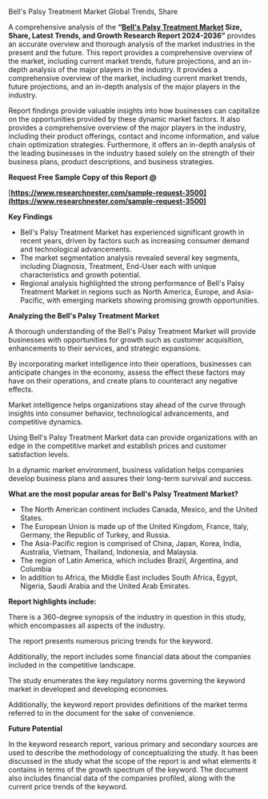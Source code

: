 ﻿Bell's Palsy Treatment Market Global Trends, Share

A comprehensive analysis of the **“[Bell's Palsy Treatment Market](https://www.researchnester.com/reports/bells-palsy-treatment-market/3500) Size, Share, Latest Trends, and Growth Research Report 2024-2036”** provides an accurate overview and thorough analysis of the market industries in the present and the future. This report provides a comprehensive overview of the market, including current market trends, future projections, and an in-depth analysis of the major players in the industry. It provides a comprehensive overview of the market, including current market trends, future projections, and an in-depth analysis of the major players in the industry.

Report findings provide valuable insights into how businesses can capitalize on the opportunities provided by these dynamic market factors. It also provides a comprehensive overview of the major players in the industry, including their product offerings, contact and income information, and value chain optimization strategies. Furthermore, it offers an in-depth analysis of the leading businesses in the industry based solely on the strength of their business plans, product descriptions, and business strategies. 

**Request Free Sample Copy of this Report @**

[**https://www.researchnester.com/sample-request-3500](https://www.researchnester.com/sample-request-3500)** 

**Key Findings**

- Bell's Palsy Treatment Market has experienced significant growth in recent years, driven by factors such as increasing consumer demand and technological advancements.
- The market segmentation analysis revealed several key segments, including Diagnosis, Treatment, End-User each with unique characteristics and growth potential.
- Regional analysis highlighted the strong performance of Bell's Palsy Treatment Market in regions such as North America, Europe, and Asia-Pacific, with emerging markets showing promising growth opportunities.

**Analyzing the Bell's Palsy Treatment Market**

A thorough understanding of the Bell's Palsy Treatment Market will provide businesses with opportunities for growth such as customer acquisition, enhancements to their services, and strategic expansions.

By incorporating market intelligence into their operations, businesses can anticipate changes in the economy, assess the effect these factors may have on their operations, and create plans to counteract any negative effects.

Market intelligence helps organizations stay ahead of the curve through insights into consumer behavior, technological advancements, and competitive dynamics.

Using Bell's Palsy Treatment Market data can provide organizations with an edge in the competitive market and establish prices and customer satisfaction levels.

In a dynamic market environment, business validation helps companies develop business plans and assures their long-term survival and success.

**What are the most popular areas for Bell's Palsy Treatment Market?**

- The North American continent includes Canada, Mexico, and the United States.
- The European Union is made up of the United Kingdom, France, Italy, Germany, the Republic of Turkey, and Russia.
- The Asia-Pacific region is comprised of China, Japan, Korea, India, Australia, Vietnam, Thailand, Indonesia, and Malaysia.
- The region of Latin America, which includes Brazil, Argentina, and Columbia
- In addition to Africa, the Middle East includes South Africa, Egypt, Nigeria, Saudi Arabia and the United Arab Emirates.

**Report highlights include:**

There is a 360-degree synopsis of the industry in question in this study, which encompasses all aspects of the industry.

The report presents numerous pricing trends for the keyword.

Additionally, the report includes some financial data about the companies included in the competitive landscape.

The study enumerates the key regulatory norms governing the keyword market in developed and developing economies.

Additionally, the keyword report provides definitions of the market terms referred to in the document for the sake of convenience. 

**Future Potential**

In the keyword research report, various primary and secondary sources are used to describe the methodology of conceptualizing the study. It has been discussed in the study what the scope of the report is and what elements it contains in terms of the growth spectrum of the keyword. The document also includes financial data of the companies profiled, along with the current price trends of the keyword. 


